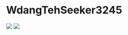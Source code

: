 # WdangTehSeeker3245
![](https://komarev.com/ghpvc/?username=WdangTehSeeker3245)
![](https://www.codewars.com/users/WdangTehSeeker3245/badges/large)
